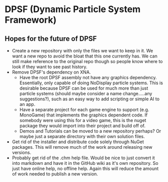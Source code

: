 # DPSF (Dynamic Particle System Framework)

## Hopes for the future of DPSF

* Create a new repository with only the files we want to keep in it. We want a new repo to avoid the bloat that this one currently has. We can still make reference to the original repo though so people know where to look if they want to see past history.
* Remove DPSF's dependency on XNA.
  * Have the root DPSF assembly not have any graphics dependency. Essentially, only capable of doing NoDisplay particle systems. This is desirable because DPSF can be used for much more than just particle systems (should maybe consider a name change.....any suggestions?), such as an easy way to add scripting or simple AI to an app.
  * Have a separate project for each game engine to support (e.g. MonoGame) that implements the graphics dependent code. If somebody were using this for a video game, this is the nuget package they would import into their project and build off of.
  * Demos and Tutorials can be moved to a new repository perhaps? Or maybe just a separate directory with their own solution files.
* Get rid of the installer and distribute code solely through NuGet packages. This will remove much of the work around releasing new versions.
* Probably get rid of the .chm help file. Would be nice to just convert it into markdown and have it in the GitHub wiki as it's own repository. So just have online help, no offline help. Again this will reduce the amount of work needed to publish a new version.

